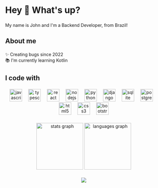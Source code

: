 <h1 align="left">Hey 👋 What's up?</h1>

###

<p align="left">My name is John and I'm a Backend Developer, from Brazil!</p>

###

<h2 align="left">About me</h2>

###

<p align="left">✨ Creating bugs since 2022<br>📚 I'm currently learning Kotlin<br></p>

###

<h2 align="left">I code with</h2>

###

<div align="center">
  <a href="#" title="Javascript"><img src="https://cdn.jsdelivr.net/gh/devicons/devicon/icons/javascript/javascript-original.svg" height="40" alt="javascript logo"/></a>
  <img width="12" />
  <a href="#" title="Typescript"><img src="https://cdn.jsdelivr.net/gh/devicons/devicon/icons/typescript/typescript-original.svg" height="40" alt="typescript logo"/></a>
  <img width="12" />
  <a href="#" title="React">
  <img src="https://cdn.jsdelivr.net/gh/devicons/devicon/icons/react/react-original.svg" height="40" alt="react logo"  /></a>
  <img width="12"/>  
  <a href="#" title="Nodesjs">
  <img src="https://cdn.jsdelivr.net/gh/devicons/devicon/icons/nodejs/nodejs-original.svg" height="40" alt="nodejs logo"/></a>
  <img width="12"/>  
  <a href="#" title="Python"><img src="https://cdn.jsdelivr.net/gh/devicons/devicon/icons/python/python-original.svg" height="40" alt="python logo"  /></a>
  <img width="12" />
  <a href="#" title="Django"><img src="https://cdn.jsdelivr.net/gh/devicons/devicon/icons/django/django-plain.svg" height="40" alt="django logo"  /></a>
  <img width="12" />
  <a href="#" title="SQLite3"><img src="https://cdn.jsdelivr.net/gh/devicons/devicon/icons/sqlite/sqlite-original.svg" height="40" alt="sqlite logo"  /></a>
  <img width="12" />
  <a href="#" title="PostgreSQL"><img src="https://cdn.jsdelivr.net/gh/devicons/devicon/icons/postgresql/postgresql-original.svg" height="40" alt="postgresql logo"  /></a>
  <img width="12" />
  <a href="#" title="HTML5"><img src="https://cdn.jsdelivr.net/gh/devicons/devicon/icons/html5/html5-original.svg" height="40" alt="html5 logo"  /></a>
  <img width="12" />
  <a href="#" title="CSS3"><img src="https://cdn.jsdelivr.net/gh/devicons/devicon/icons/css3/css3-original.svg" height="40" alt="css3 logo"  /></a>
  <img width="12" />
  <a href="#" title="Bootstrap"><img src="https://cdn.jsdelivr.net/gh/devicons/devicon/icons/bootstrap/bootstrap-original.svg" height="40" alt="bootstrap logo"  /></a>
</div>

###

<div align="center">
  <img src="https://github-readme-stats.vercel.app/api?username=Joao-oliveiraf&hide_title=false&hide_rank=false&show_icons=true&include_all_commits=true&count_private=true&disable_animations=false&theme=dracula&locale=en&hide_border=false&order=1" height="150" alt="stats graph"  />
  <img src="https://github-readme-stats.vercel.app/api/top-langs?username=Joao-oliveiraf&locale=en&hide_title=false&layout=compact&card_width=320&langs_count=5&theme=dracula&hide_border=false&order=2" height="150" alt="languages graph"  />
</div>

###

###

  <div align="center">
  <img src="https://www.codewars.com/users/RevelYK/badges/large"/>
  </div>


###



